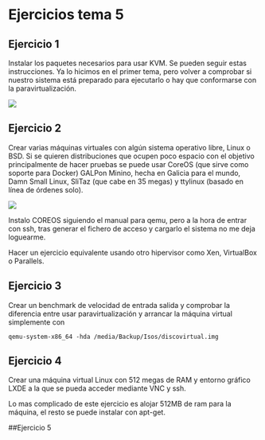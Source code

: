 # Ejercicios tema 5
## Ejercicio 1

Instalar los paquetes necesarios para usar KVM. Se pueden seguir estas instrucciones. Ya lo hicimos en el primer tema, pero volver a comprobar si nuestro sistema está preparado para ejecutarlo o hay que conformarse con la paravirtualización.

![](https://raw.github.com/elmendacorp/IVTAREAS/master/img/kvmfunciona.png)

## Ejercicio 2
Crear varias máquinas virtuales con algún sistema operativo libre, Linux o BSD. Si se quieren distribuciones que ocupen poco espacio con el objetivo principalmente de hacer pruebas se puede usar CoreOS (que sirve como soporte para Docker) GALPon Minino, hecha en Galicia para el mundo, Damn Small Linux, SliTaz (que cabe en 35 megas) y ttylinux (basado en línea de órdenes solo).

![](https://raw.github.com/elmendacorp/IVTAREAS/master/img/qemufunciona.png)

Instalo COREOS siguiendo el manual para qemu, pero a la hora de entrar con ssh, tras generar el fichero de acceso y cargarlo el sistema no me deja loguearme.

Hacer un ejercicio equivalente usando otro hipervisor como Xen, VirtualBox o Parallels.
## Ejercicio 3
Crear un benchmark de velocidad de entrada salida y comprobar la diferencia entre usar paravirtualización y arrancar la máquina virtual simplemente con

`qemu-system-x86_64 -hda /media/Backup/Isos/discovirtual.img`

## Ejercicio 4
Crear una máquina virtual Linux con 512 megas de RAM y entorno gráfico LXDE a la que se pueda acceder mediante VNC y ssh.

Lo mas complicado de este ejercicio es alojar 512MB de ram para la máquina, el resto se puede instalar con apt-get.

##Ejercicio 5
